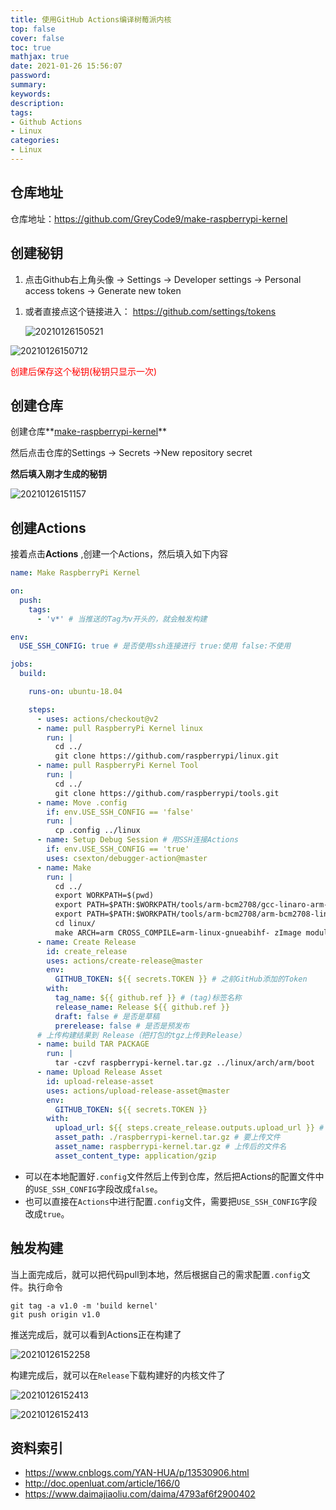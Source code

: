 ```yaml
---
title: 使用GitHub Actions编译树莓派内核
top: false
cover: false
toc: true
mathjax: true
date: 2021-01-26 15:56:07
password:
summary:
keywords:
description:
tags:
- Github Actions
- Linux
categories:
- Linux
---
```


## 仓库地址

仓库地址：https://github.com/GreyCode9/make-raspberrypi-kernel

## 创建秘钥

1. 点击Github右上角头像 -> Settings -> Developer settings -> Personal access tokens -> Generate new token

<!-- more -->

1. 或者直接点这个链接进入： https://github.com/settings/tokens

   ![20210126150521](http://xhh.dengzii.com/20210126150521.png)

![20210126150712](http://xhh.dengzii.com/20210126150712.png)

<font color=red>创建后保存这个秘钥(秘钥只显示一次)</font>

## 创建仓库

创建仓库**[make-raspberrypi-kernel](https://github.com/GreyCode9/make-raspberrypi-kernel)**

然后点击仓库的Settings -> Secrets ->New repository secret

**然后填入刚才生成的秘钥**

![20210126151157](http://xhh.dengzii.com/20210126151157.png)



## 创建Actions

接着点击**Actions** ,创建一个Actions，然后填入如下内容

``` yaml
name: Make RaspberryPi Kernel

on:
  push:
    tags: 
      - 'v*' # 当推送的Tag为v开头的，就会触发构建

env:
  USE_SSH_CONFIG: true # 是否使用ssh连接进行 true:使用 false:不使用

jobs:
  build:

    runs-on: ubuntu-18.04

    steps:
      - uses: actions/checkout@v2
      - name: pull RaspberryPi Kernel linux
        run: |
          cd ../
          git clone https://github.com/raspberrypi/linux.git
      - name: pull RaspberryPi Kernel Tool
        run: |
          cd ../
          git clone https://github.com/raspberrypi/tools.git
      - name: Move .config
        if: env.USE_SSH_CONFIG == 'false'
        run: |
          cp .config ../linux
      - name: Setup Debug Session # 用SSH连接Actions
        if: env.USE_SSH_CONFIG == 'true'
        uses: csexton/debugger-action@master
      - name: Make
        run: |
          cd ../
          export WORKPATH=$(pwd)
          export PATH=$PATH:$WORKPATH/tools/arm-bcm2708/gcc-linaro-arm-linux-gnueabihf-raspbian-x64/bin
          export PATH=$PATH:$WORKPATH/tools/arm-bcm2708/arm-bcm2708-linux-gnueabi/bin
          cd linux/
          make ARCH=arm CROSS_COMPILE=arm-linux-gnueabihf- zImage modules dtbs -j8
      - name: Create Release
        id: create_release
        uses: actions/create-release@master
        env:
          GITHUB_TOKEN: ${{ secrets.TOKEN }} # 之前GitHub添加的Token
        with:
          tag_name: ${{ github.ref }} # (tag)标签名称
          release_name: Release ${{ github.ref }}
          draft: false # 是否是草稿
          prerelease: false # 是否是预发布
      # 上传构建结果到 Release（把打包的tgz上传到Release）
      - name: build TAR PACKAGE
        run: |
          tar -czvf raspberrypi-kernel.tar.gz ../linux/arch/arm/boot
      - name: Upload Release Asset
        id: upload-release-asset
        uses: actions/upload-release-asset@master
        env:
          GITHUB_TOKEN: ${{ secrets.TOKEN }}
        with:
          upload_url: ${{ steps.create_release.outputs.upload_url }} # 上传地址，通过创建Release获取到的
          asset_path: ./raspberrypi-kernel.tar.gz # 要上传文件
          asset_name: raspberrypi-kernel.tar.gz # 上传后的文件名
          asset_content_type: application/gzip


```

- 可以在本地配置好`.config`文件然后上传到仓库，然后把Actions的配置文件中的`USE_SSH_CONFIG`字段改成`false`。
- 也可以直接在`Actions`中进行配置`.config`文件，需要把`USE_SSH_CONFIG`字段改成`true`。

## 触发构建

当上面完成后，就可以把代码pull到本地，然后根据自己的需求配置`.config`文件。执行命令

```shell
git tag -a v1.0 -m 'build kernel'
git push origin v1.0
```

推送完成后，就可以看到Actions正在构建了

![20210126152258](http://xhh.dengzii.com/20210126152258.png)

构建完成后，就可以在`Release`下载构建好的内核文件了

![20210126152413](http://xhh.dengzii.com/20210126152413.png)

![20210126152413](http://xhh.dengzii.com/20210126152428.png)

## 资料索引

- https://www.cnblogs.com/YAN-HUA/p/13530906.html
- http://doc.openluat.com/article/166/0
- https://www.daimajiaoliu.com/daima/4793af6f2900402